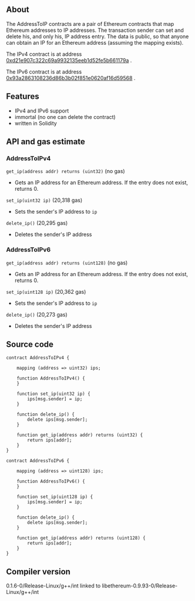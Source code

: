 ## About
The AddressToIP contracts are a pair of Ethereum contracts that map Ethereum addresses to IP addresses. The transaction sender can set and delete his, and only his, IP address entry. The data is public, so that anyone can obtain an IP for an Ethereum address (assuming the mapping exists).

The IPv4 contract is at address [0xd21e907c322c69a9932135eeb1d52fe5b661179a](https://etherchain.org/account/0xd21e907c322c69a9932135eeb1d52fe5b661179a) .

The IPv6 contract is at address [0x93a2863108236d86b3b02f851e0620af16d59568](https://etherchain.org/account/0x93a2863108236d86b3b02f851e0620af16d59568) .

## Features
* IPv4 and IPv6 support
* immortal (no one can delete the contract)
* written in Solidity

## API and gas estimate
### AddressToIPv4
``get_ip(address addr) returns (uint32)`` (no gas)
- Gets an IP address for an Ethereum address. If the entry does not exist, returns 0.

``set_ip(uint32 ip)`` (20,318 gas)
- Sets the sender's IP address to ``ip``

``delete_ip()`` (20,295 gas)
- Deletes the sender's IP address

### AddressToIPv6
``get_ip(address addr) returns (uint128)`` (no gas)
- Gets an IP address for an Ethereum address.  If the entry does not exist, returns 0.

``set_ip(uint128 ip)`` (20,362 gas)
- Sets the sender's IP address to ``ip``

``delete_ip()`` (20,273 gas)
- Deletes the sender's IP address

## Source code

```
contract AddressToIPv4 {

    mapping (address => uint32) ips;

    function AddressToIPv4() {
    }

    function set_ip(uint32 ip) {
        ips[msg.sender] = ip;
    }

    function delete_ip() {
        delete ips[msg.sender];
    }

    function get_ip(address addr) returns (uint32) {
        return ips[addr];
    }
}
```

```
contract AddressToIPv6 {

    mapping (address => uint128) ips;

    function AddressToIPv6() {
    }

    function set_ip(uint128 ip) {
        ips[msg.sender] = ip;
    }

    function delete_ip() {
        delete ips[msg.sender];
    }

    function get_ip(address addr) returns (uint128) {
        return ips[addr];
    }
}
```

## Compiler version
0.1.6-0/Release-Linux/g++/int linked to libethereum-0.9.93-0/Release-Linux/g++/int
